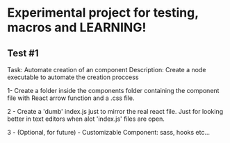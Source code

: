 # Experimental project for testing, macros and LEARNING!

## Test #1

Task: Automate creation of an component
Description:
Create a node executable to automate the creation proccess

1- Create a folder inside the components folder containing the component file
with React arrow function and a .css file.

2 - Create a 'dumb' index.js just to mirror the real react file. Just for looking better
in text editors when alot 'index.js' files are open.

3 - (Optional, for future) - Customizable Component: sass, hooks etc...
